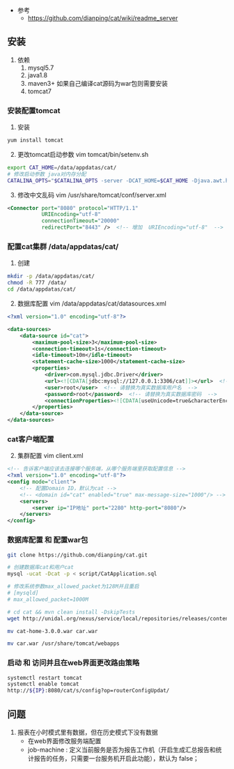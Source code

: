 - 参考
    - https://github.com/dianping/cat/wiki/readme_server
## 安装
1. 依赖
    1. mysql5.7
    2. java1.8
    3. maven3+  如果自己编译cat源码为war包则需要安装
    4. tomcat7
 
### 安装配置tomcat
1. 安装
```bash
yum install tomcat
```
2. 更改tomcat启动参数 vim tomcat/bin/setenv.sh
```bash
export CAT_HOME=/data/appdatas/cat/
# 修改启动参数 java对内存分配
CATALINA_OPTS="$CATALINA_OPTS -server -DCAT_HOME=$CAT_HOME -Djava.awt.headless=true -Xms25G -Xmx25G -XX:PermSize=256m -XX:MaxPermSize=256m -XX:NewSize=10144m -XX:MaxNewSize=10144m -XX:SurvivorRatio=10 -XX:+UseParNewGC -XX:ParallelGCThreads=4 -XX:MaxTenuringThreshold=13 -XX:+UseConcMarkSweepGC -XX:+DisableExplicitGC -XX:+UseCMSInitiatingOccupancyOnly -XX:+ScavengeBeforeFullGC -XX:+UseCMSCompactAtFullCollection -XX:+CMSParallelRemarkEnabled -XX:CMSFullGCsBeforeCompaction=9 -XX:CMSInitiatingOccupancyFraction=60 -XX:+CMSClassUnloadingEnabled -XX:SoftRefLRUPolicyMSPerMB=0 -XX:-ReduceInitialCardMarks -XX:+CMSPermGenSweepingEnabled -XX:CMSInitiatingPermOccupancyFraction=70 -XX:+ExplicitGCInvokesConcurrent -Djava.nio.channels.spi.SelectorProvider=sun.nio.ch.EPollSelectorProvider -Djava.util.logging.manager=org.apache.juli.ClassLoaderLogManager -XX:+PrintGCDetails -XX:+PrintGCTimeStamps -XX:+PrintGCApplicationConcurrentTime -XX:+PrintHeapAtGC -Xloggc:/data/applogs/heap_trace.txt -XX:-HeapDumpOnOutOfMemoryError -XX:HeapDumpPath=/data/applogs/HeapDumpOnOutOfMemoryError -Djava.util.Arrays.useLegacyMergeSort=true"

```
3. 修改中文乱码 vim /usr/share/tomcat/conf/server.xml
```xml
<Connector port="8080" protocol="HTTP/1.1"
           URIEncoding="utf-8"    
           connectionTimeout="20000"
           redirectPort="8443" />  <!-- 增加  URIEncoding="utf-8"  -->  
```

### 配置cat集群  /data/appdatas/cat/
1. 创建
```bash
mkdir -p /data/appdatas/cat/
chmod -R 777 /data/
cd /data/appdatas/cat/
```
2. 数据库配置 vim /data/appdatas/cat/datasources.xml
```xml
<?xml version="1.0" encoding="utf-8"?>

<data-sources>
	<data-source id="cat">
		<maximum-pool-size>3</maximum-pool-size>
		<connection-timeout>1s</connection-timeout>
		<idle-timeout>10m</idle-timeout>
		<statement-cache-size>1000</statement-cache-size>
		<properties>
			<driver>com.mysql.jdbc.Driver</driver>
			<url><![CDATA[jdbc:mysql://127.0.0.1:3306/cat]]></url>  <!-- 请替换为真实数据库URL及Port  -->
			<user>root</user>  <!-- 请替换为真实数据库用户名  -->
			<password>root</password>  <!-- 请替换为真实数据库密码  -->
			<connectionProperties><![CDATA[useUnicode=true&characterEncoding=UTF-8&autoReconnect=true&socketTimeout=120000]]></connectionProperties>
		</properties>
	</data-source>
</data-sources>

```

### cat客户端配置
2. 集群配置 vim client.xml
```xml
<!-- 告诉客户端应该去连接哪个服务端，从哪个服务端里获取配置信息 -->
<?xml version="1.0" encoding="utf-8"?>
<config mode="client">
	<!-- 配置Domain ID，默认为cat -->
    <!-- <domain id="cat" enabled="true" max-message-size="1000"/> -->
    <servers>
        <server ip="IP地址" port="2280" http-port="8080"/>
    </servers>
</config>
```
### 数据库配置 和 配置war包
```bash
git clone https://github.com/dianping/cat.git

# 创建数据库cat和用户cat
mysql -ucat -Dcat -p < script/CatApplication.sql

# 修改系统参数max_allowed_packet为128M并且重启
# [mysqld]
# max_allowed_packet=1000M

# cd cat && mvn clean install -DskipTests
wget http://unidal.org/nexus/service/local/repositories/releases/content/com/dianping/cat/cat-home/3.0.0/cat-home-3.0.0.war

mv cat-home-3.0.0.war car.war

mv car.war /usr/share/tomcat/webapps
```

### 启动 和 访问并且在web界面更改路由策略
```bash
systemctl restart tomcat
systemctl enable tomcat
http://${IP}:8080/cat/s/config?op=routerConfigUpdat/
```

## 问题
1. 报表在小时模式里有数据，但在历史模式下没有数据
	- 在web界面修改服务端配置 
	- job-machine : 定义当前服务是否为报告工作机（开启生成汇总报告和统计报告的任务，只需要一台服务机开启此功能），默认为 false；